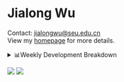 #  Jialong Wu

Contact: jialongwu@seu.edu.cn<br>
View my [homepage](https://callanwu.github.io/) for more details.

<details><summary>📊Weekly Development Breakdown</summary>

<!--START_SECTION:waka-->

```txt
From: 30 November 2024 - To: 07 December 2024

Total Time: 17 hrs 1 min

Python     11 hrs 20 mins  ████████████████▓░░░░░░░░   66.66 %
Other      3 hrs 39 mins   █████▒░░░░░░░░░░░░░░░░░░░   21.51 %
Bash       1 hr 5 mins     █▓░░░░░░░░░░░░░░░░░░░░░░░   06.38 %
CSV        27 mins         ▓░░░░░░░░░░░░░░░░░░░░░░░░   02.65 %
JSON       24 mins         ▓░░░░░░░░░░░░░░░░░░░░░░░░   02.36 %
```

<!--END_SECTION:waka-->

[![wakatime](https://wakatime.com/badge/user/c6720b29-9431-4a60-bc9d-e1fb2b6bd65f.svg)](https://wakatime.com/@c6720b29-9431-4a60-bc9d-e1fb2b6bd65f)
</details>

[![](https://img.shields.io/badge/Google%20Scholar-4385FE.svg?&color=d6d6d6&style=flat-square&logo=google-scholar)](https://scholar.google.com/citations?user=6eg2m4YAAAAJ)
![](https://komarev.com/ghpvc/?username=callanwu)
